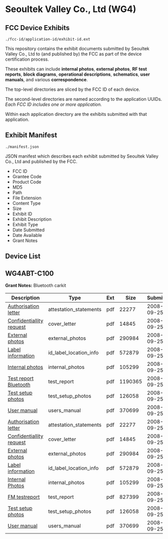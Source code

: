 # Seoultek Valley Co., Ltd (WG4)
## FCC Device Exhibits

```
./fcc-id/application-id/exhibit-id.ext
```

This repository contains the exhibit documents submitted by Seoultek Valley Co., Ltd to (and published by) the FCC as part of the device certification process.

These exhibits can include **internal photos**, **external photos**, **RF test reports**, **block diagrams**, **operational descriptions**, **schematics**, **user manuals**, and various **correspondence**.

The top-level directories are sliced by the FCC ID of each device.

The second-level directories are named according to the application UUIDs. *Each FCC ID includes one or more application.*

Within each application directory are the exhibits submitted with that application. 

## Exhibit Manifest

```
./manifest.json
```

JSON manifest which describes each exhibit submitted by Seoultek Valley Co., Ltd and published by the FCC.

- FCC ID
- Grantee Code
- Product Code
- MD5
- Path
- File Extension
- Content Type
- Size
- Exhibit ID
- Exhibit Description
- Exhibit Type
- Date Submitted
- Date Available
- Grant Notes

## Device List
## WG4ABT-C100
**Grant Notes:** Bluetooth carkit

| Description | Type | Ext | Size | Submitted | Available |
| ----------- | ---- | --- | ---- | --------- | --------- |
| [Authorisation letter](WG4ABT-C100/2c1a247b78def7ce48fe3a4a7abeda5c/1006472.pdf) | attestation_statements | pdf | 22277 | 2008-09-25 | 2008-09-25 |
| [Confidentiallity request](WG4ABT-C100/2c1a247b78def7ce48fe3a4a7abeda5c/1006478.pdf) | cover_letter | pdf | 14845 | 2008-09-25 | 2008-09-25 |
| [External photos](WG4ABT-C100/2c1a247b78def7ce48fe3a4a7abeda5c/1006476.pdf) | external_photos | pdf | 290984 | 2008-09-25 | 2008-09-25 |
| [Label information](WG4ABT-C100/2c1a247b78def7ce48fe3a4a7abeda5c/1006473.pdf) | id_label_location_info | pdf | 572879 | 2008-09-25 | 2008-09-25 |
| [Internal photos](WG4ABT-C100/2c1a247b78def7ce48fe3a4a7abeda5c/1006477.pdf) | internal_photos | pdf | 105299 | 2008-09-25 | 2008-09-25 |
| [Test report Bluetooth](WG4ABT-C100/2c1a247b78def7ce48fe3a4a7abeda5c/1006469.pdf) | test_report | pdf | 1190365 | 2008-09-25 | 2008-09-25 |
| [Test setup photos](WG4ABT-C100/2c1a247b78def7ce48fe3a4a7abeda5c/1006480.pdf) | test_setup_photos | pdf | 126058 | 2008-09-25 | 2008-09-25 |
| [User manual](WG4ABT-C100/2c1a247b78def7ce48fe3a4a7abeda5c/1006470.pdf) | users_manual | pdf | 370699 | 2008-09-25 | 2008-09-25 |
| [Authorisation letter](WG4ABT-C100/2c087bc7229348b280e016097cc3cb7f/1006472.pdf) | attestation_statements | pdf | 22277 | 2008-09-25 | 2008-09-25 |
| [Confidentiallity request](WG4ABT-C100/2c087bc7229348b280e016097cc3cb7f/1006478.pdf) | cover_letter | pdf | 14845 | 2008-09-25 | 2008-09-25 |
| [External photos](WG4ABT-C100/2c087bc7229348b280e016097cc3cb7f/1006476.pdf) | external_photos | pdf | 290984 | 2008-09-25 | 2008-09-25 |
| [Label information](WG4ABT-C100/2c087bc7229348b280e016097cc3cb7f/1006473.pdf) | id_label_location_info | pdf | 572879 | 2008-09-25 | 2008-09-25 |
| [Internal Photos](WG4ABT-C100/2c087bc7229348b280e016097cc3cb7f/1006477.pdf) | internal_photos | pdf | 105299 | 2008-09-25 | 2008-09-25 |
| [FM testreport](WG4ABT-C100/2c087bc7229348b280e016097cc3cb7f/1006617.pdf) | test_report | pdf | 827399 | 2008-09-25 | 2008-09-25 |
| [Test setup photos](WG4ABT-C100/2c087bc7229348b280e016097cc3cb7f/1006480.pdf) | test_setup_photos | pdf | 126058 | 2008-09-25 | 2008-09-25 |
| [User manual](WG4ABT-C100/2c087bc7229348b280e016097cc3cb7f/1006470.pdf) | users_manual | pdf | 370699 | 2008-09-25 | 2008-09-25 |
